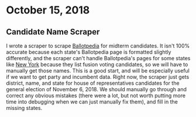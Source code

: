 # October 15, 2018
## Candidate Name Scraper
I wrote a scraper to scrape [Ballotpedia](https://ballotpedia.org/United_States_House_of_Representatives_elections,_2018) for midterm candidates. It isn't 100% accurate because each state's Ballotpedia page is formatted slightly differently, and the scraper can't handle Ballotpedia's pages for some states like [New York](https://ballotpedia.org/United_States_House_of_Representatives_elections_in_New_York,_2018) because they list fusion voting candidates, so we will have to manually get those names.  This is a good start, and will be especially useful if we want to get party and incumbent data. Right now, the scraper just gets district, name, and state for house of representatives candidates for the general election of November 6, 2018.  We should manually go through and correct any obvious mistakes (there were a lot, but not worth putting more time into debugging when we can just manually fix them), and fill in the missing states.
